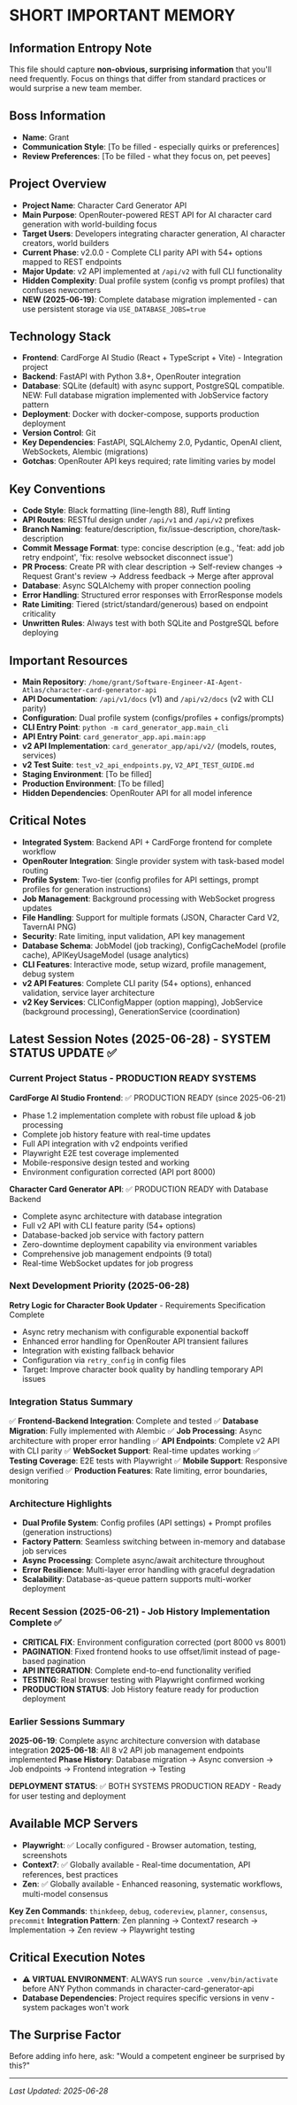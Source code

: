 # SHORT IMPORTANT MEMORY

## Information Entropy Note
This file should capture **non-obvious, surprising information** that you'll need frequently. Focus on things that differ from standard practices or would surprise a new team member.

## Boss Information
- **Name**: Grant
- **Communication Style**: [To be filled - especially quirks or preferences]
- **Review Preferences**: [To be filled - what they focus on, pet peeves]

## Project Overview
- **Project Name**: Character Card Generator API
- **Main Purpose**: OpenRouter-powered REST API for AI character card generation with world-building focus
- **Target Users**: Developers integrating character generation, AI character creators, world builders
- **Current Phase**: v2.0.0 - Complete CLI parity API with 54+ options mapped to REST endpoints
- **Major Update**: v2 API implemented at `/api/v2` with full CLI functionality
- **Hidden Complexity**: Dual profile system (config vs prompt profiles) that confuses newcomers
- **NEW (2025-06-19)**: Complete database migration implemented - can use persistent storage via `USE_DATABASE_JOBS=true`

## Technology Stack
- **Frontend**: CardForge AI Studio (React + TypeScript + Vite) - Integration project
- **Backend**: FastAPI with Python 3.8+, OpenRouter integration
- **Database**: SQLite (default) with async support, PostgreSQL compatible. NEW: Full database migration implemented with JobService factory pattern
- **Deployment**: Docker with docker-compose, supports production deployment
- **Version Control**: Git
- **Key Dependencies**: FastAPI, SQLAlchemy 2.0, Pydantic, OpenAI client, WebSockets, Alembic (migrations)
- **Gotchas**: OpenRouter API keys required; rate limiting varies by model

## Key Conventions
- **Code Style**: Black formatting (line-length 88), Ruff linting
- **API Routes**: RESTful design under `/api/v1` and `/api/v2` prefixes
- **Branch Naming**: feature/description, fix/issue-description, chore/task-description
- **Commit Message Format**: type: concise description (e.g., 'feat: add job retry endpoint', 'fix: resolve websocket disconnect issue')
- **PR Process**: Create PR with clear description → Self-review changes → Request Grant's review → Address feedback → Merge after approval
- **Database**: Async SQLAlchemy with proper connection pooling
- **Error Handling**: Structured error responses with ErrorResponse models
- **Rate Limiting**: Tiered (strict/standard/generous) based on endpoint criticality
- **Unwritten Rules**: Always test with both SQLite and PostgreSQL before deploying

## Important Resources
- **Main Repository**: `/home/grant/Software-Engineer-AI-Agent-Atlas/character-card-generator-api`
- **API Documentation**: `/api/v1/docs` (v1) and `/api/v2/docs` (v2 with CLI parity)
- **Configuration**: Dual profile system (configs/profiles + configs/prompts)
- **CLI Entry Point**: `python -m card_generator_app.main_cli`
- **API Entry Point**: `card_generator_app.api.main:app`
- **v2 API Implementation**: `card_generator_app/api/v2/` (models, routes, services)
- **v2 Test Suite**: `test_v2_api_endpoints.py`, `V2_API_TEST_GUIDE.md`
- **Staging Environment**: [To be filled]
- **Production Environment**: [To be filled]
- **Hidden Dependencies**: OpenRouter API for all model inference

## Critical Notes
- **Integrated System**: Backend API + CardForge frontend for complete workflow
- **OpenRouter Integration**: Single provider system with task-based model routing
- **Profile System**: Two-tier (config profiles for API settings, prompt profiles for generation instructions)
- **Job Management**: Background processing with WebSocket progress updates
- **File Handling**: Support for multiple formats (JSON, Character Card V2, TavernAI PNG)
- **Security**: Rate limiting, input validation, API key management
- **Database Schema**: JobModel (job tracking), ConfigCacheModel (profile cache), APIKeyUsageModel (usage analytics)
- **CLI Features**: Interactive mode, setup wizard, profile management, debug system
- **v2 API Features**: Complete CLI parity (54+ options), enhanced validation, service layer architecture
- **v2 Key Services**: CLIConfigMapper (option mapping), JobService (background processing), GenerationService (coordination)

## Latest Session Notes (2025-06-28) - SYSTEM STATUS UPDATE ✅

### Current Project Status - PRODUCTION READY SYSTEMS
**CardForge AI Studio Frontend**: ✅ PRODUCTION READY (since 2025-06-21)
- Phase 1.2 implementation complete with robust file upload & job processing
- Complete job history feature with real-time updates
- Full API integration with v2 endpoints verified
- Playwright E2E test coverage implemented
- Mobile-responsive design tested and working
- Environment configuration corrected (API port 8000)

**Character Card Generator API**: ✅ PRODUCTION READY with Database Backend
- Complete async architecture with database integration
- Full v2 API with CLI feature parity (54+ options)
- Database-backed job service with factory pattern
- Zero-downtime deployment capability via environment variables
- Comprehensive job management endpoints (9 total)
- Real-time WebSocket updates for job progress

### Next Development Priority (2025-06-28)
**Retry Logic for Character Book Updater** - Requirements Specification Complete
- Async retry mechanism with configurable exponential backoff
- Enhanced error handling for OpenRouter API transient failures
- Integration with existing fallback behavior
- Configuration via `retry_config` in config files
- Target: Improve character book quality by handling temporary API issues

### Integration Status Summary
✅ **Frontend-Backend Integration**: Complete and tested
✅ **Database Migration**: Fully implemented with Alembic
✅ **Job Processing**: Async architecture with proper error handling
✅ **API Endpoints**: Complete v2 API with CLI parity
✅ **WebSocket Support**: Real-time updates working
✅ **Testing Coverage**: E2E tests with Playwright
✅ **Mobile Support**: Responsive design verified
✅ **Production Features**: Rate limiting, error boundaries, monitoring

### Architecture Highlights
- **Dual Profile System**: Config profiles (API settings) + Prompt profiles (generation instructions)
- **Factory Pattern**: Seamless switching between in-memory and database job services
- **Async Processing**: Complete async/await architecture throughout
- **Error Resilience**: Multi-layer error handling with graceful degradation
- **Scalability**: Database-as-queue pattern supports multi-worker deployment

### Recent Session (2025-06-21) - Job History Implementation Complete ✅
- **CRITICAL FIX**: Environment configuration corrected (port 8000 vs 8001)
- **PAGINATION**: Fixed frontend hooks to use offset/limit instead of page-based pagination
- **API INTEGRATION**: Complete end-to-end functionality verified
- **TESTING**: Real browser testing with Playwright confirmed working
- **PRODUCTION STATUS**: Job History feature ready for production deployment

### Earlier Sessions Summary
**2025-06-19**: Complete async architecture conversion with database integration
**2025-06-18**: All 8 v2 API job management endpoints implemented
**Phase History**: Database migration → Async conversion → Job endpoints → Frontend integration → Testing

**DEPLOYMENT STATUS**: ✅ BOTH SYSTEMS PRODUCTION READY - Ready for user testing and deployment

## Available MCP Servers
- **Playwright**: ✅ Locally configured - Browser automation, testing, screenshots
- **Context7**: ✅ Globally available - Real-time documentation, API references, best practices
- **Zen**: ✅ Globally available - Enhanced reasoning, systematic workflows, multi-model consensus

**Key Zen Commands**: `thinkdeep`, `debug`, `codereview`, `planner`, `consensus`, `precommit`
**Integration Pattern**: Zen planning → Context7 research → Implementation → Zen review → Playwright testing

## Critical Execution Notes
- **⚠️ VIRTUAL ENVIRONMENT**: ALWAYS run `source .venv/bin/activate` before ANY Python commands in character-card-generator-api
- **Database Dependencies**: Project requires specific versions in venv - system packages won't work

## The Surprise Factor
Before adding info here, ask: "Would a competent engineer be surprised by this?"

---
*Last Updated: 2025-06-28*